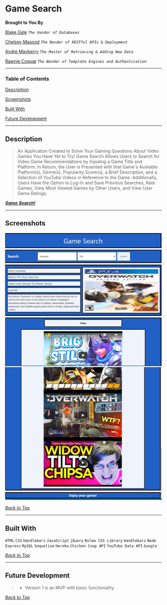# **Game Search**

**Brought to You By**

  [Blake Gale](https://github.com/BG00924) *`The Vendor of Databases`*

  [Chelsey Masood](https://github.com/devgirl221) *`The Bender of RESTful APIs & Deployment`*

  [Andre Mayberry](https://github.com/Andre835) *`The Master of Retrieving & Adding New Data`*

  [Rawnie Coquat](https://github.com/RawnieCole) *`The Bender of Template Engines and Authentication`*

---
### **Table of Contents**
  [Description](#description)

  [Screenshots](#screenshots)

  [Built With](#built-with)
  
  [Future Development](#future-development)

---
 ## **Description**
>  An Application Created to Solve Your Gaming Questions About Video Games You Have Yet to Try!
>  Game Search Allows Users to Search for Video Game Recommendations by Inputing a Game Title and Platform. In Return, the User is Presented with that Game's Available Platform(s), Genre(s), Popularity Score(s), a Brief Description, and a Selection of YouTube Videos in Reference to the Game. 
>  Additionally, Users Have the Option to Log-In and Save Previous Searches, Rate Games, View Most Viewed Games by Other Users, and View User Game Ratings. 

 ***[Game Search!](https://bg00924.github.io/Team-Avatar-project-1/)***

---
 ## **Screenshots**
![Overview of Game Search](./assets/images/avatar.jpg)
![Overview of Game Search](./assets/images/avatar2.jpg)

   *[Back to Top](#game-search)*

---
 ## **Built With**
 `HTML`   `CSS`   `Handlebars`   `JavaScript`   `jQuery`   `Bulma CSS Library`   `Handlebars`   `Node`   `Express`   `MySQL`
   `Sequelize`   `Heroku`   `Chicken Coop API`   `YouTube Data API`   `Google`

   *[Back to Top](#game-search)*

---
 ## **Future Development**
>  * Version 1 is an MVP with basic functionality.

   *[Back to Top](#game-search)*

